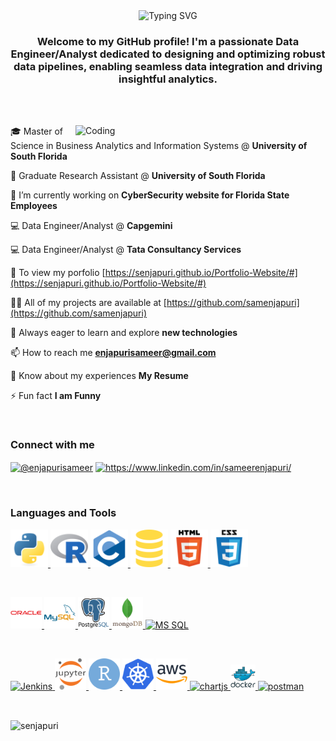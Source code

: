 <div align="center">
  <img src="https://readme-typing-svg.demolab.com?font=Fira+Code&weight=500&size=24&duration=3000&pause=1000&center=true&vCenter=true&width=500&lines=Hi👋,+I'm+Sameer+Enjapuri" alt="Typing SVG">
</div>

<h3 align="center">Welcome to my GitHub profile! I'm a passionate Data Engineer/Analyst dedicated to designing and optimizing robust data pipelines, enabling seamless data integration and driving insightful analytics.</h3>

<br><br>

<img align="right" alt="Coding" width="400" src="https://camo.githubusercontent.com/7de37139d0b4c1ce40865e799b446c0e963a3dd8fb68d239707237c40604fa3d/68747470733a2f2f63646e2e6472696262626c652e636f6d2f75736572732f3733303730332f73637265656e73686f74732f363538313234332f6176656e746f2e676966">


🎓 Master of Science in Business Analytics and Information Systems @ **University of South Florida**

💼 Graduate Research Assistant @ **University of South Florida**

🔭 I’m currently working on **CyberSecurity website for Florida State Employees**

💻 Data Engineer/Analyst @ **Capgemini**

💻 Data Engineer/Analyst @ **Tata Consultancy Services**

📄 To view my porfolio [https://senjapuri.github.io/Portfolio-Website/#](https://senjapuri.github.io/Portfolio-Website/#)

👨‍💻 All of my projects are available at [https://github.com/samenjapuri](https://github.com/samenjapuri)

🌱 Always eager to learn and explore **new technologies**

📫 How to reach me **enjapurisameer@gmail.com**

📄 Know about my experiences **My Resume**

⚡ Fun fact **I am Funny**

<br/>

<h3 align="left">Connect with me</h3>
<p align="left">
<a href="https://twitter.com/@samenjapuri" target="blank"><img align="center" src="https://raw.githubusercontent.com/rahuldkjain/github-profile-readme-generator/master/src/images/icons/Social/twitter.svg" alt="@enjapurisameer" height="30" width="40" /></a>
<a href="https://linkedin.com/in/sameerenjapuri/" target="blank"><img align="center" src="https://raw.githubusercontent.com/rahuldkjain/github-profile-readme-generator/master/src/images/icons/Social/linked-in-alt.svg" alt="https://www.linkedin.com/in/sameerenjapuri/" height="30" width="40" /></a>
</p>

<br/>

<h3 align="left">Languages and Tools</h3>

<p align="left">
  <a href="https://www.python.org" target="_blank" rel="noreferrer"> <img src="https://raw.githubusercontent.com/devicons/devicon/master/icons/python/python-original.svg" alt="Python" height="60"/> </a> 
  <a href="https://www.r-project.org/" target="_blank" rel="noreferrer"> <img src="https://raw.githubusercontent.com/devicons/devicon/master/icons/r/r-original.svg" alt="R" height="60"/> </a> 
  <a href="https://en.wikipedia.org/wiki/C_(programming_language)" target="_blank" rel="noreferrer"> <img src="https://raw.githubusercontent.com/devicons/devicon/master/icons/c/c-original.svg" alt="C" height="60"/> </a> 
  <a href="https://en.wikipedia.org/wiki/SQL" target="_blank" rel="noreferrer"> <img src="https://raw.githubusercontent.com/devicons/devicon/master/icons/sql/sql-original.svg" alt="SQL" height="60"/> </a> 
  <a href="https://developer.mozilla.org/en-US/docs/Web/HTML" target="_blank" rel="noreferrer"> <img src="https://raw.githubusercontent.com/devicons/devicon/master/icons/html5/html5-original-wordmark.svg" alt="HTML" height="60"/> </a> 
  <a href="https://developer.mozilla.org/en-US/docs/Web/CSS" target="_blank" rel="noreferrer"> <img src="https://raw.githubusercontent.com/devicons/devicon/master/icons/css3/css3-original-wordmark.svg" alt="CSS" height="60"/> </a>
</p>

<br/>
<p align="left">
  <a href="https://www.oracle.com" target="_blank" rel="noreferrer"> <img src="https://raw.githubusercontent.com/devicons/devicon/master/icons/oracle/oracle-original.svg" alt="Oracle" height="50"/> </a>
  <a href="https://www.mysql.com" target="_blank" rel="noreferrer"> <img src="https://raw.githubusercontent.com/devicons/devicon/master/icons/mysql/mysql-original-wordmark.svg" alt="MySQL" height="50"/> </a>
  <a href="https://www.postgresql.org" target="_blank" rel="noreferrer"> <img src="https://raw.githubusercontent.com/devicons/devicon/master/icons/postgresql/postgresql-original-wordmark.svg" alt="PostgreSQL" height="50"/> </a>
  <a href="https://www.mongodb.com" target="_blank" rel="noreferrer"> <img src="https://raw.githubusercontent.com/devicons/devicon/master/icons/mongodb/mongodb-original-wordmark.svg" alt="MongoDB" height="50"/> </a>
  <a href="https://www.microsoft.com/en-us/sql-server" target="_blank" rel="noreferrer"> <img src="https://www.svgrepo.com/show/303229/microsoft-sql-server-logo.svg" alt="MS SQL" height="50"/> </a>
</p>

<br/>
<p align="left">
  <a href="https://www.jenkins.io" target="_blank" rel="noreferrer"> <img src="https://www.vectorlogo.zone/logos/jenkins/jenkins-icon.svg" alt="Jenkins" height="50"/> </a>
  <a href="https://jupyter.org/" target="_blank" rel="noreferrer"> <img src="https://raw.githubusercontent.com/devicons/devicon/master/icons/jupyter/jupyter-original-wordmark.svg" alt="Jupyter Notebook" height="50"/> </a>
  <a href="https://www.rstudio.com/" target="_blank" rel="noreferrer"> <img src="https://raw.githubusercontent.com/devicons/devicon/master/icons/rstudio/rstudio-original.svg" alt="RStudio" height="50"/> </a>
  <a href="https://kubernetes.io/" target="_blank" rel="noreferrer"> <img src="https://raw.githubusercontent.com/devicons/devicon/master/icons/kubernetes/kubernetes-plain.svg" alt="Kubernetes" height="50"/> </a>
  <a href="https://aws.amazon.com" target="_blank" rel="noreferrer"> <img src="https://raw.githubusercontent.com/devicons/devicon/master/icons/amazonwebservices/amazonwebservices-original-wordmark.svg" alt="AWS" height="50"/> </a>
  <a href="https://www.chartjs.org" target="_blank" rel="noreferrer"> <img src="https://www.chartjs.org/media/logo-title.svg" alt="chartjs" width="40" height="40"/> </a>
  <a href="https://www.docker.com/" target="_blank" rel="noreferrer"> <img src="https://raw.githubusercontent.com/devicons/devicon/master/icons/docker/docker-original-wordmark.svg" alt="docker" width="40" height="40"/> </a>
  <a href="https://postman.com" target="_blank" rel="noreferrer"> <img src="https://www.vectorlogo.zone/logos/getpostman/getpostman-icon.svg" alt="postman" width="40" height="40"/> </a>
</p>

<!--
<br/>
<p align="left">
  <a href="https://airflow.apache.org/" target="_blank" rel="noreferrer"> <img src="https://upload.vectorlogo.zone/logos/apache_airflow/images/feb34e92-3e24-4220-b490-45c9e64f70a6.svg" alt="Apache Airflow" height="50"/> </a>
  <a href="https://kafka.apache.org/" target="_blank" rel="noreferrer"> <img src="https://www.vectorlogo.zone/logos/apache_kafka/apache_kafka-icon.svg" alt="kafka" width="40" height="40"/> </a>
  <a href="https://www.informatica.com/" target="_blank" rel="noreferrer"> <img src="https://upload.vectorlogo.zone/logos/informatica/images/6b896cda-58af-4ab4-ae18-e8cc6c748001.svg" alt="Informatica" height="50"/> </a>
  <a href="https://www.confluent.io/" target="_blank" rel="noreferrer"> <img src="https://upload.vectorlogo.zone/logos/confluentio/images/c28e7e53-7229-4832-8f7e-5e0a6e8a64cb.svg" alt="Confluent Kafka" height="50"/> </a>
</p>


<br/>
<p align="left">
  <a href="https://www.tableau.com/" target="_blank" rel="noreferrer"> <img src="https://upload.vectorlogo.zone/logos/tableau/images/a1f0a1f0-a2ef-4f46-bab1-6c09b85c9945.svg" alt="Tableau" height="50"/> </a>
  <a href="https://powerbi.microsoft.com/" target="_blank" rel="noreferrer"> <img src="https://upload.vectorlogo.zone/logos/microsoft_powerbi/images/5d8e43d4-7b9d-4dd5-a8dd-0582c6f3a75e.svg" alt="Power BI" height="50"/> </a>
  <a href="https://www.microsoft.com/en-us/microsoft-365/excel" target="_blank" rel="noreferrer"> <img src="https://upload.vectorlogo.zone/logos/microsoft_excel/images/f682b0e3-9d6a-43e4-b8ec-282bb9b0f09f.svg" alt="Excel" height="50"/> </a>
  <a href="https://www.qlik.com" target="_blank" rel="noreferrer"> <img src="https://upload.vectorlogo.zone/logos/qlik/images/9d9c3a7f-5a36-429a-b528-2e99341a773a.svg" alt="Qlik Sense" height="50"/> </a>
  <a href="https://looker.com" target="_blank" rel="noreferrer"> <img src="https://upload.vectorlogo.zone/logos/looker/images/8b4a52a4-66d6-4a6b-8a8f-460d9dcd02d6.svg" alt="Looker Studio" height="50"/> </a>
  <a href="https://aws.amazon.com/quicksight/" target="_blank" rel="noreferrer"> <img src="https://upload.vectorlogo.zone/logos/amazon_quicksight/images/8e6b8c87-d2e0-4a83-8d9c-15f64e40fb08.svg" alt="Amazon QuickSight" height="50"/> </a>
  <a href="https://etlworks.com/" target="_blank" rel="noreferrer"> <img src="https://upload.vectorlogo.zone/logos/etlworks/images/0f94db19-0973-4cd8-8c53-73730c05e90e.svg" alt="ETL" height="50"/> </a>
  <a href="https://www.snowflake.com" target="_blank" rel="noreferrer"> <img src="https://upload.vectorlogo.zone/logos/snowflake/images/6fc8a852-4416-417b-99a0-f373290f30a8.svg



<p><img align="left" src="https://github-readme-stats.vercel.app/api/top-langs?username=senjapuri&show_icons=true&locale=en&layout=compact&theme=tokyonight" alt="senjapuri" /></p>

<p>&nbsp;<img align="center" src="https://github-readme-stats.vercel.app/api?username=senjapuri&show_icons=true&locale=en&theme=tokyonight" alt="senjapuri" /></p> -->

<br/>

<p><img align="center" src="https://github-readme-streak-stats.herokuapp.com/?user=senjapuri&&theme=tokyonight" alt="senjapuri" /></p> 

